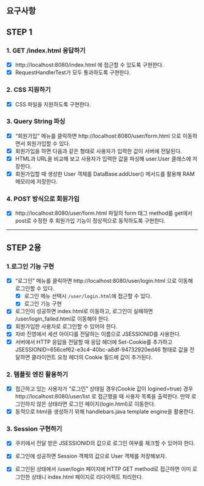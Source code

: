 ## 요구사항

## STEP 1

### 1. GET /index.html 응답하기

- [x] http://localhost:8080/index.html 에 접근할 수 있도록 구현한다.
- [x] RequestHandlerTest가 모두 통과하도록 구현한다.

### 2. CSS 지원하기

- [x] CSS 파일을 지원하도록 구현한다.

### 3. Query String 파싱

- [x] “회원가입” 메뉴를 클릭하면 http://localhost:8080/user/form.html 으로 이동하면서 회원가입할 수 있다.
- [x] 회원가입을 하면 다음과 같은 형태로 사용자가 입력한 값이 서버에 전달된다.
- [x] HTML과 URL을 비교해 보고 사용자가 입력한 값을 파싱해 user.User 클래스에 저장한다.
- [x] 회원가입할 때 생성한 User 객체를 DataBase.addUser() 메서드를 활용해 RAM 메모리에 저장한다.

### 4. POST 방식으로 회원가입

- [x] http://localhost:8080/user/form.html 파일의 form 태그 method를 get에서 post로 수정한 후 회원가입 기능이 정상적으로 동작하도록 구현한다.

---

## STEP 2용

### 1.로그인 기능 구현

- [x] “로그인” 메뉴를 클릭하면 http://localhost:8080/user/login.html 으로 이동해 로그인할 수 있다.
    - [x] 로그인 메뉴 선택시 `/user/login.html`에 접근할 수 있다.
    - [x] 로그인 기능 구현
- [x] 로그인이 성공하면 index.html로 이동하고, 로그인이 실패하면 /user/login_failed.html로 이동해야 한다.
- [x] 회원가입한 사용자로 로그인할 수 있어야 한다.
- [x] 자바 진영에서 세션 아이디를 전달하는 이름으로 JSESSIONID를 사용한다.
- [x] 서버에서 HTTP 응답을 전달할 때 응답 헤더에 Set-Cookie를 추가하고 JSESSIONID=656cef62-e3c4-40bc-a8df-94732920ed46 형태로 값을 전달하면 클라이언트 요청
  헤더의 Cookie 필드에 값이 추가된다.

### 2. 템플릿 엔진 활용하기

- [x] 접근하고 있는 사용자가 “로그인” 상태일 경우(Cookie 값이 logined=true) 경우 http://localhost:8080/user/list 로 접근했을 때 사용자 목록을 출력한다. 만약
  로그인하지 않은 상태라면 로그인 페이지(login.html)로 이동한다.
- [x] 동적으로 html을 생성하기 위해 handlebars.java template engine을 활용한다.

### 3. Session 구현하기

- [x] 쿠키에서 전달 받은 JSESSIONID의 값으로 로그인 여부를 체크할 수 있어야 한다.
- [x] 로그인에 성공하면 Session 객체의 값으로 User 객체를 저장해보자.
- [x] 로그인된 상태에서 /user/login 페이지에 HTTP GET method로 접근하면 이미 로그인한 상태니 index.html 페이지로 리다이렉트 처리한다.


